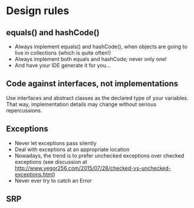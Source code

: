 # Design rules

## equals() and hashCode()

- Always implement equals() and hashCode(), when objects are going to live in collections (which is quite often!)
- Always implement both equals and hashCode; never only one!
- And have your IDE generate it for you...

## Code against interfaces, not implementations

Use interfaces and abstract classes as the declared type of your variables. That way, implementation details may change without serious repercussions.

## Exceptions

- Never let exceptions pass silently
- Deal with exceptions at an appropriate location
- Nowadays, the trend is to prefer unchecked exceptions over checked exceptions (see discussion at http://www.yegor256.com/2015/07/28/checked-vs-unchecked-exceptions.html)
- Never ever try to catch an Error


## SRP




